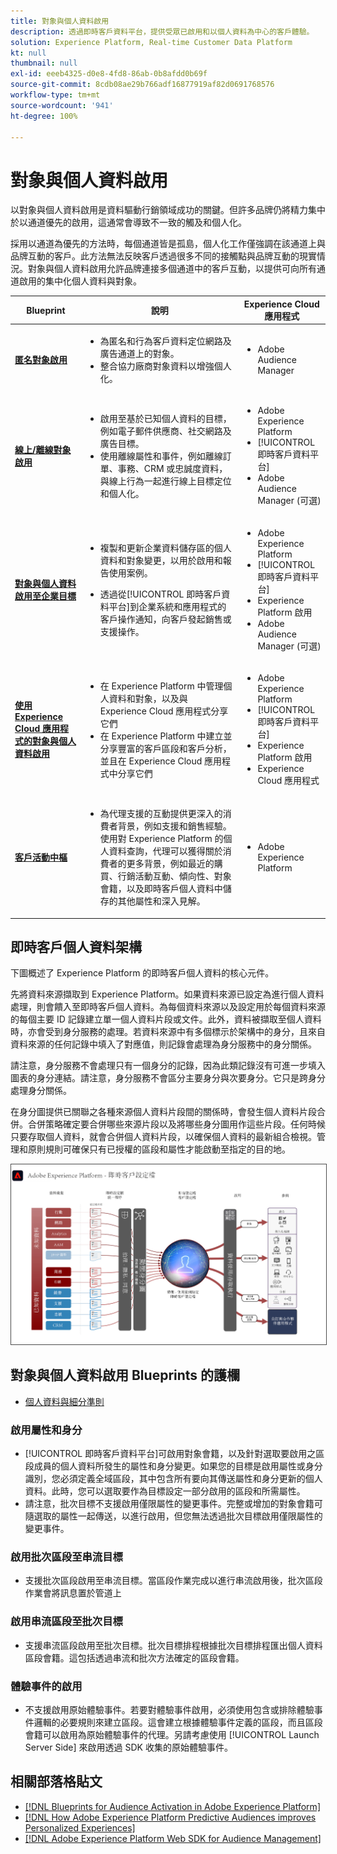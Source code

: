 ```yaml
---
title: 對象與個人資料啟用
description: 透過即時客戶資料平台，提供受眾已啟用和以個人資料為中心的客戶體驗。
solution: Experience Platform, Real-time Customer Data Platform
kt: null
thumbnail: null
exl-id: eeeb4325-d0e8-4fd8-86ab-0b8afdd0b69f
source-git-commit: 8cdb08ae29b766adf16877919af82d0691768576
workflow-type: tm+mt
source-wordcount: '941'
ht-degree: 100%

---
```



# 對象與個人資料啟用

以對象與個人資料啟用是資料驅動行銷領域成功的關鍵。但許多品牌仍將精力集中於以通道優先的啟用，這通常會導致不一致的觸及和個人化。

採用以通道為優先的方法時，每個通道皆是孤島，個人化工作僅強調在該通道上與品牌互動的客戶。此方法無法反映客戶透過很多不同的接觸點與品牌互動的現實情況。對象與個人資料啟用允許品牌連接多個通道中的客戶互動，以提供可向所有通道啟用的集中化個人資料與對象。

| Blueprint | 說明 | Experience Cloud 應用程式 |
|---|---|---|
| **[匿名對象啟用](anonymous.md)** | <ul><li>為匿名和行為客戶資料定位網路及廣告通道上的對象。</li><li>整合協力廠商對象資料以增強個人化。</li></ul> | <ul><li>Adobe Audience Manager</li></ul> |
| **[線上/離線對象啟用](online-offline.md)** | <ul><li>啟用至基於已知個人資料的目標，例如電子郵件供應商、社交網路及廣告目標。 </li><li>使用離線屬性和事件，例如離線訂單、事務、CRM 或忠誠度資料，與線上行為一起進行線上目標定位和個人化。</li></ul> | <ul><li>Adobe Experience Platform</li><li> [!UICONTROL 即時客戶資料平台]</li><li>Adobe Audience Manager (可選)</li></ul> |
| **[對象與個人資料啟用至企業目標](enterprise-destinations.md)** | <ul><li>複製和更新企業資料儲存區的個人資料和對象變更，以用於啟用和報告使用案例。 </li></ul><ul><li>透過從[!UICONTROL 即時客戶資料平台]到企業系統和應用程式的客戶操作通知，向客戶發起銷售或支援操作。</li></ul> | <ul><li>Adobe Experience Platform</li><li>[!UICONTROL 即時客戶資料平台]</li><li>Experience Platform 啟用</li><li>Adobe Audience Manager (可選)</li></ul> |
| **[使用 Experience Cloud 應用程式的對象與個人資料啟用](platform-and-applications.md)** | <ul><li>在 Experience Platform 中管理個人資料和對象，以及與 Experience Cloud 應用程式分享它們</li><li>在 Experience Platform 中建立並分享豐富的客戶區段和客戶分析，並且在 Experience Cloud 應用程式中分享它們</li></ul> | <ul><li>Adobe Experience Platform</li><li>[!UICONTROL 即時客戶資料平台]</li><li>Experience Platform 啟用</li><li>Experience Cloud 應用程式</li></ul> |
| **[客戶活動中樞](customer-activity.md)** | <ul><li>為代理支援的互動提供更深入的消費者背景，例如支援和銷售經驗。使用對 Experience Platform 的個人資料查詢，代理可以獲得關於消費者的更多背景，例如最近的購買、行銷活動互動、傾向性、對象會籍，以及即時客戶個人資料中儲存的其他屬性和深入見解。</li></ul> | <ul><li>Adobe Experience Platform</li></ul> |

## 即時客戶個人資料架構

下圖概述了 Experience Platform 的即時客戶個人資料的核心元件。

先將資料來源擷取到 Experience Platform。如果資料來源已設定為進行個人資料處理，則會饋入至即時客戶個人資料。為每個資料來源以及設定用於每個資料來源的每個主要 ID 記錄建立單一個人資料片段或文件。此外，資料被擷取至個人資料時，亦會受到身分服務的處理。若資料來源中有多個標示於架構中的身分，且來自資料來源的任何記錄中填入了對應值，則記錄會處理為身分服務中的身分關係。

請注意，身分服務不會處理只有一個身分的記錄，因為此類記錄沒有可進一步填入圖表的身分連結。請注意，身分服務不會區分主要身分與次要身分。它只是跨身分處理身分關係。

在身分圖提供已關聯之各種來源個人資料片段間的關係時，會發生個人資料片段合併。合併策略確定要合併哪些來源片段以及將哪些身分圖用作這些片段。任何時候只要存取個人資料，就會合併個人資料片段，以確保個人資料的最新組合檢視。管理和原則規則可確保只有已授權的區段和屬性才能啟動至指定的目的地。

<img src="assets/profile_architecture.jpg" alt="即時客戶個人資料的參考架構" style="border:1px solid #4a4a4a" />


## 對象與個人資料啟用 Blueprints 的護欄

* [個人資料與細分準則](https://experienceleague.adobe.com/docs/experience-platform/profile/guardrails.html?lang=zh-Hant)


### 啟用屬性和身分

* [!UICONTROL 即時客戶資料平台]可啟用對象會籍，以及針對選取要啟用之區段成員的個人資料所發生的屬性和身分變更。如果您的目標是啟用屬性或身分識別，您必須定義全域區段，其中包含所有要向其傳送屬性和身分更新的個人資料。此時，您可以選取要作為目標設定一部分啟用的區段和所需屬性。
* 請注意，批次目標不支援啟用僅限屬性的變更事件。完整或增加的對象會籍可隨選取的屬性一起傳送，以進行啟用，但您無法透過批次目標啟用僅限屬性的變更事件。

### 啟用批次區段至串流目標

* 支援批次區段啟用至串流目標。當區段作業完成以進行串流啟用後，批次區段作業會將訊息置於管道上

### 啟用串流區段至批次目標

* 支援串流區段啟用至批次目標。批次目標排程根據批次目標排程匯出個人資料區段會籍。這包括透過串流和批次方法確定的區段會籍。

### 體驗事件的啟用

* 不支援啟用原始體驗事件。若要對體驗事件啟用，必須使用包含或排除體驗事件邏輯的必要規則來建立區段。這會建立根據體驗事件定義的區段，而且區段會籍可以啟用為原始體驗事件的代理。另請考慮使用 [!UICONTROL Launch Server Side] 來啟用透過 SDK 收集的原始體驗事件。


## 相關部落格貼文

* [[!DNL Blueprints for Audience Activation in Adobe Experience Platform]](https://medium.com/adobetech/a-blueprint-for-audience-activation-in-adobe-experience-platform-b2b30fae90fd)
* [[!DNL How Adobe Experience Platform Predictive Audiences improves Personalized Experiences]](https://medium.com/adobetech/how-adobe-experience-platform-predictive-audiences-improves-personalized-experiences-1f75a60cb7a3)
* [[!DNL Adobe Experience Platform Web SDK for Audience Management]](https://medium.com/adobetech/adobe-experience-platform-web-sdk-for-audience-management-751fa6d063bc)
